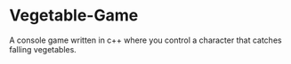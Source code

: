 # Vegetable-Game
A console game written in c++ where you control a character that catches falling vegetables.
